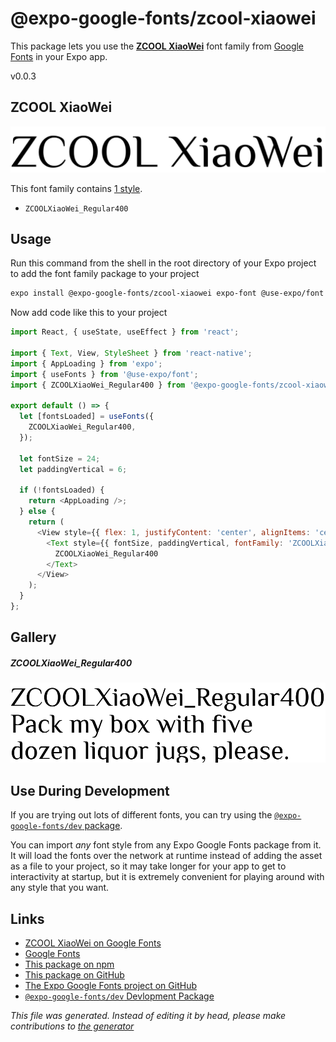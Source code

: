 # @expo-google-fonts/zcool-xiaowei

This package lets you use the [**ZCOOL XiaoWei**](https://fonts.google.com/specimen/ZCOOL+XiaoWei) font family from [Google Fonts](https://fonts.google.com/) in your Expo app.

v0.0.3

## ZCOOL XiaoWei

![ZCOOL XiaoWei](./font-family.png)

This font family contains [1 style](#gallery).

- `ZCOOLXiaoWei_Regular400`

## Usage

Run this command from the shell in the root directory of your Expo project to add the font family package to your project
```sh
expo install @expo-google-fonts/zcool-xiaowei expo-font @use-expo/font
```

Now add code like this to your project
```js
import React, { useState, useEffect } from 'react';

import { Text, View, StyleSheet } from 'react-native';
import { AppLoading } from 'expo';
import { useFonts } from '@use-expo/font';
import { ZCOOLXiaoWei_Regular400 } from '@expo-google-fonts/zcool-xiaowei';

export default () => {
  let [fontsLoaded] = useFonts({
    ZCOOLXiaoWei_Regular400,
  });

  let fontSize = 24;
  let paddingVertical = 6;

  if (!fontsLoaded) {
    return <AppLoading />;
  } else {
    return (
      <View style={{ flex: 1, justifyContent: 'center', alignItems: 'center' }}>
        <Text style={{ fontSize, paddingVertical, fontFamily: 'ZCOOLXiaoWei_Regular400' }}>
          ZCOOLXiaoWei_Regular400
        </Text>
      </View>
    );
  }
};

```

## Gallery

##### ZCOOLXiaoWei_Regular400
![ZCOOLXiaoWei_Regular400](./e00b956bf9846285496c54d15ad3e2d6302a4c7d6f7a09c4afd4827744d626e9.ttf.png)


## Use During Development

If you are trying out lots of different fonts, you can try using the [`@expo-google-fonts/dev` package](https://github.com/expo/google-fonts/tree/master/font-packages/dev#readme).

You can import *any* font style from any Expo Google Fonts package from it. It will load the fonts
over the network at runtime instead of adding the asset as a file to your project, so it may take longer
for your app to get to interactivity at startup, but it is extremely convenient
for playing around with any style that you want.

## Links

- [ZCOOL XiaoWei on Google Fonts](https://fonts.google.com/specimen/ZCOOL+XiaoWei)
- [Google Fonts](https://fonts.google.com/)
- [This package on npm](https://www.npmjs.com/package/@expo-google-fonts/zcool-xiaowei)
- [This package on GitHub](https://github.com/expo/google-fonts/tree/master/font-packages/zcool-xiaowei)
- [The Expo Google Fonts project on GitHub](https://github.com/expo/google-fonts)
- [`@expo-google-fonts/dev` Devlopment Package](https://github.com/expo/google-fonts/tree/master/font-packages/dev)


*This file was generated. Instead of editing it by head, please make contributions to [the generator](https://github.com/expo/google-fonts/tree/master/packages/generator)*

